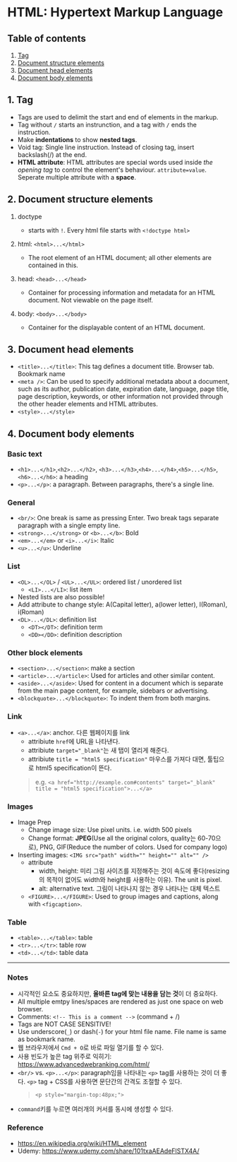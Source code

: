 # HTML: Hypertext Markup Language

## Table of contents

1. [Tag](#1-tag)
2. [Document structure elements](#2-document-structure-elements)
3. [Document head elements](#3-document-head-elements)
4. [Document body elements](#4-document-body-elements)


## 1. Tag
- Tags are used to delimit the start and end of elements in the markup.
- Tag without `/` starts an instrunction, and a tag with `/` ends the instruction.
- Make **indentations** to show **nested tags**.
- Void tag: Single line instruction. Instead of closing tag, insert backslash(/) at the end. 
- **HTML attribute**: HTML attributes are special words used inside _the opening tag_ to control the element's behaviour. `attribute=value`. Seperate multiple attribute with a **space**.



## 2. Document structure elements

1. doctype
	- starts with `!`. Every html file starts with `<!doctype html>`

2. html: `<html>...</html>`
	- The root element of an HTML document; all other elements are contained in this.

3. head: `<head>...</head>`
	- Container for processing information and metadata for an HTML document. Not viewable on the page itself.

4. body: `<body>...</body>`
	- Container for the displayable content of an HTML document.



## 3. Document head elements	

* `<title>...</title>`: This tag defines a document title. Browser tab. Bookmark name
* `<meta />`: Can be used to specify additional metadata about a document, such as its author, publication date, expiration date, language, page title, page description, keywords, or other information not provided through the other header elements and HTML attributes. 
* `<style>...</style>`

 

## 4. Document body elements	

### Basic text
* `<h1>...</h1>`,`<h2>...</h2>`, `<h3>...</h3>`,`<h4>...</h4>`,`<h5>...</h5>`,`<h6>...</h6>`: a heading
* `<p>...</p>`: a paragraph. Between paragraphs, there's a single line.

### General
* `<br/>`: One break is same as pressing Enter. Two break tags separate paragraph with a single empty line.
* `<strong>...</strong>` or `<b>...</b>`: Bold
* `<em>...</em>` or `<i>...</i>`: Italic
* `<u>...</u>`: Underline


### List 
* `<OL>...</OL>` / `<UL>...</UL>`: ordered list / unordered list
	* `<LI>...</LI>`: list item
* Nested lists are also possible!
* Add attribute to change style: A(Capital letter), a(lower letter), I(Roman), i(Roman)
* `<DL>...</DL>`: definition list
	* `<DT></DT>`: definition term
	* `<DD></DD>`: definition description

### Other block elements
* `<section>...</section>`: make a section
* `<article>...</article>`: Used for articles and other similar content.
* `<aside>...</aside>`: Used for content in a document which is separate from the main page content, for example, sidebars or advertising.
* `<blockquote>...</blockquote>`: To indent them from both margins.


### Link
* `<a>...</a>`: anchor. 다른 웹페이지를 link
	* attribiute `href`에 URL을 나타낸다. 
	* attribiute `target="_blank"`는 새 탭이 열리게 해준다.
	* attribiute `title = "html5 specification"` 마우스를 가져다 대면, 툴팁으로 html5 specification이 뜬다.
	> e.g. `<a href="http://example.com#contents" target="_blank" title = "html5 specification">...</a>`


### Images
* Image Prep
	* Change image size: Use pixel units. i.e. width 500 pixels
	* Change format: **JPEG**(Use all the original colors, quality는 60-70으로), PNG, GIF(Reduce the number of colors. Used for company logo)
* Inserting images: `<IMG src="path" width="" height="" alt="" />`
	* attribute
  	 	* width, height: 미리 그림 사이즈를 지정해주는 것이 속도에 좋다(resizing의 목적이 없어도 width와 height를 사용하는 이유). The unit is pixel.
  		* alt: alternative text. 그림이 나타나지 않는 경우 나타나는 대체 텍스트
	* `<FIGURE>...</FIGURE>`: Used to group images and captions, along with `<figcaption>`.

### Table
* `<table>...</table>`: table
* `<tr>...</tr>`: table row
* `<td>...</td>`: table data

---


### Notes
- 시각적인 요소도 중요하지만, **올바른 tag에 맞는 내용을 담는 것**이 더 중요하다.
- All multiple emtpy lines/spaces are rendered as just one space on web browser.
- Comments: `<!-- This is a comment -->` (command + /)
- Tags are NOT CASE SENSITIVE!
- Use underscore(`_`) or dash(`-`) for your html file name. File name is same as bookmark name.
- 웹 브라우저에서 `Cmd + O`로 바로 파일 열기를 할 수 있다. 
- 사용 빈도가 높은 tag 위주로 익히기: https://www.advancedwebranking.com/html/ 
- `<br/>` vs. `<p>...</p>`: paragraph임을 나타내는 `<p>` tag를 사용하는 것이 더 좋다. `<p>` tag + CSS를 사용하면 문단간의 간격도 조절할 수 있다. 
    > `<p style="margin-top:48px;">`
- `command`키를 누르면 여러개의 커서를 동시에 생성할 수 있다.

### Reference
- https://en.wikipedia.org/wiki/HTML_element
- Udemy: https://www.udemy.com/share/101txaAEAdeFlSTX4A/
